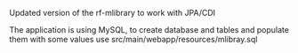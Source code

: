 Updated version of the rf-mlibrary to work with JPA/CDI

The application is using MySQL, to create database and tables and populate them with some values use src/main/webapp/resources/mlibray.sql